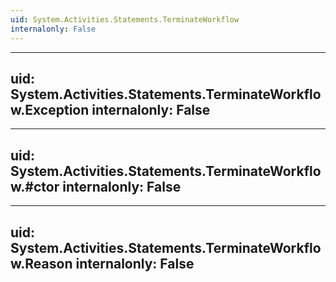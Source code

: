 ```yaml
---
uid: System.Activities.Statements.TerminateWorkflow
internalonly: False
---
```


---
uid: System.Activities.Statements.TerminateWorkflow.Exception
internalonly: False
---

---
uid: System.Activities.Statements.TerminateWorkflow.#ctor
internalonly: False
---

---
uid: System.Activities.Statements.TerminateWorkflow.Reason
internalonly: False
---
